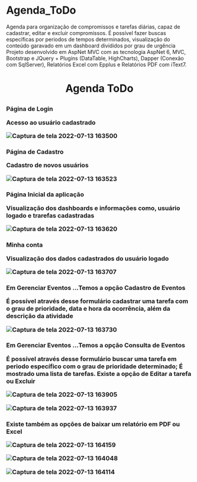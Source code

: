 # Agenda_ToDo
Agenda para organização de compromissos e tarefas diárias, capaz de cadastrar, editar e excluir compromissos. É possível fazer buscas específicas por periodos de tempos determinados, visualização do conteúdo garavado em um dashboard divididos por grau de urgência Projeto desenvolvido em AspNet MVC com as tecnologia AspNet 6, MVC, Bootstrap e JQuery + Plugins (DataTable, HighCharts), Dapper (Conexão com SqlServer), Relatórios Excel com Epplus e Relatórios PDF com iText7.
<h1 align="center">
 <p>Agenda ToDo</p>

<h3 align="left">
 <p>Página de Login</p>
<p>Acesso ao usuário cadastrado</p>

![Captura de tela 2022-07-13 163500](https://user-images.githubusercontent.com/79171147/179002809-3f9d76cf-4244-4e89-9c67-1f97f67d06d6.png)


<h3 align="left">
 <p>Página de Cadastro</p>
<p>Cadastro de novos usuários</p>

![Captura de tela 2022-07-13 163523](https://user-images.githubusercontent.com/79171147/179002845-4e732ead-3073-4bfb-a705-91200811a3ca.png)


<h3 align="left">
 <p>Página Inicial da aplicação</p>
 <p>Visualização dos dashboards e informações como,  usuário logado e trarefas cadastradas</p>

![Captura de tela 2022-07-13 163620](https://user-images.githubusercontent.com/79171147/179002889-9e03e5c5-07da-43d7-ad03-96d15c53cfbe.png)



<h3 align="left">
 <p>Minha conta</p>
 <p>Visualização dos dados cadastrados do usuário logado</p>

![Captura de tela 2022-07-13 163707](https://user-images.githubusercontent.com/79171147/179003877-832baad8-ed6d-4d0a-977e-d797ab492d99.png)

<h3 align="left">
 <p>Em Gerenciar Eventos ...Temos a opção Cadastro de Eventos</p>
 <p></p>
<p>É possível através desse formulário cadastrar uma tarefa com o grau de prioridade, data e hora da ocorrência, além da descrição da atividade</p>

![Captura de tela 2022-07-13 163730](https://user-images.githubusercontent.com/79171147/179004553-1967cdba-2650-4bd2-9851-d13fe60ad186.png)

<h3 align="left">
 <p>Em Gerenciar Eventos ...Temos a opção Consulta de Eventos</p>
 <p></p>
<p>É possível através desse formulário buscar uma tarefa em periodo específico com o grau de prioridade determinado; É mostrado uma lista de tarefas. Existe a opção de Editar a tarefa ou Excluir</p>

![Captura de tela 2022-07-13 163905](https://user-images.githubusercontent.com/79171147/179006838-457caafa-4b74-47fa-9cbb-1bcfa4aa6e8e.png)

![Captura de tela 2022-07-13 163937](https://user-images.githubusercontent.com/79171147/179007007-ab6e3827-076b-43b8-adab-14d3cb30b643.png)



<h3 align="left">
 <p>Existe também as opções de baixar um relatório em PDF ou Excel</p>
 <p></p>

![Captura de tela 2022-07-13 164159](https://user-images.githubusercontent.com/79171147/179007476-f2ab6265-98d6-42fc-9cdf-d4ab172d6f15.png)

![Captura de tela 2022-07-13 164048](https://user-images.githubusercontent.com/79171147/179007587-d4c9d15b-8b0d-486c-8b63-f44a7198e73d.png)

![Captura de tela 2022-07-13 164114](https://user-images.githubusercontent.com/79171147/179007618-a178d1fd-f312-44ee-80f8-f716d3b7a1d8.png)

